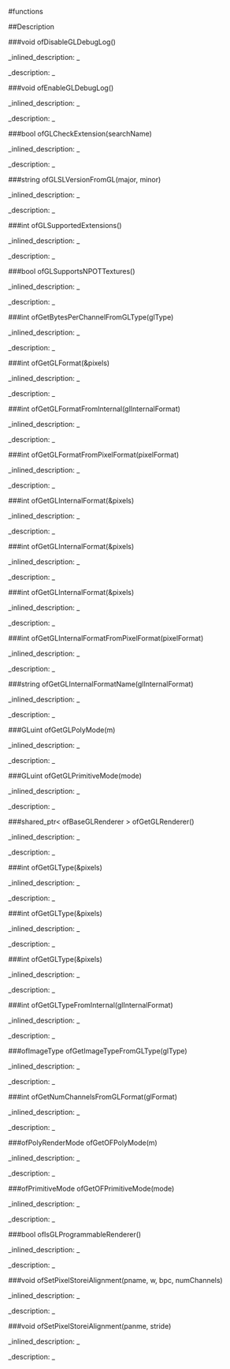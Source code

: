 #functions


<!--
_visible: True_
_advanced: False_
-->

##Description






<!----------------------------------------------------------------------------->

###void ofDisableGLDebugLog()

<!--
_syntax: ofDisableGLDebugLog()_
_name: ofDisableGLDebugLog_
_returns: void_
_returns_description: _
_parameters: _
_version_started: 0.10.0_
_version_deprecated: _
_summary: _
_constant: False_
_static: False_
_visible: True_
_advanced: False_
-->

_inlined_description: _







_description: _







<!----------------------------------------------------------------------------->

###void ofEnableGLDebugLog()

<!--
_syntax: ofEnableGLDebugLog()_
_name: ofEnableGLDebugLog_
_returns: void_
_returns_description: _
_parameters: _
_version_started: 0.10.0_
_version_deprecated: _
_summary: _
_constant: False_
_static: False_
_visible: True_
_advanced: False_
-->

_inlined_description: _







_description: _







<!----------------------------------------------------------------------------->

###bool ofGLCheckExtension(searchName)

<!--
_syntax: ofGLCheckExtension(searchName)_
_name: ofGLCheckExtension_
_returns: bool_
_returns_description: _
_parameters: string searchName_
_version_started: _
_version_deprecated: _
_summary: _
_constant: False_
_static: False_
_visible: True_
_advanced: False_
-->

_inlined_description: _







_description: _







<!----------------------------------------------------------------------------->

###string ofGLSLVersionFromGL(major, minor)

<!--
_syntax: ofGLSLVersionFromGL(major, minor)_
_name: ofGLSLVersionFromGL_
_returns: string_
_returns_description: _
_parameters: int major, int minor_
_version_started: 0.9.0_
_version_deprecated: _
_summary: _
_constant: False_
_static: False_
_visible: True_
_advanced: False_
-->

_inlined_description: _







_description: _







<!----------------------------------------------------------------------------->

###int ofGLSupportedExtensions()

<!--
_syntax: ofGLSupportedExtensions()_
_name: ofGLSupportedExtensions_
_returns: int_
_returns_description: _
_parameters: _
_version_started: 0.10.0_
_version_deprecated: _
_summary: _
_constant: False_
_static: False_
_visible: True_
_advanced: False_
-->

_inlined_description: _







_description: _







<!----------------------------------------------------------------------------->

###bool ofGLSupportsNPOTTextures()

<!--
_syntax: ofGLSupportsNPOTTextures()_
_name: ofGLSupportsNPOTTextures_
_returns: bool_
_returns_description: _
_parameters: _
_version_started: _
_version_deprecated: _
_summary: _
_constant: False_
_static: False_
_visible: True_
_advanced: False_
-->

_inlined_description: _







_description: _







<!----------------------------------------------------------------------------->

###int ofGetBytesPerChannelFromGLType(glType)

<!--
_syntax: ofGetBytesPerChannelFromGLType(glType)_
_name: ofGetBytesPerChannelFromGLType_
_returns: int_
_returns_description: _
_parameters: int glType_
_version_started: 0.9.0_
_version_deprecated: _
_summary: _
_constant: False_
_static: False_
_visible: True_
_advanced: False_
-->

_inlined_description: _







_description: _







<!----------------------------------------------------------------------------->

###int ofGetGLFormat(&pixels)

<!--
_syntax: ofGetGLFormat(&pixels)_
_name: ofGetGLFormat_
_returns: int_
_returns_description: _
_parameters: const ofPixels_< T > &pixels_
_version_started: 0.10.0_
_version_deprecated: _
_summary: _
_constant: False_
_static: False_
_visible: True_
_advanced: False_
-->

_inlined_description: _







_description: _







<!----------------------------------------------------------------------------->

###int ofGetGLFormatFromInternal(glInternalFormat)

<!--
_syntax: ofGetGLFormatFromInternal(glInternalFormat)_
_name: ofGetGLFormatFromInternal_
_returns: int_
_returns_description: _
_parameters: int gInternalFormat_
_version_started: _
_version_deprecated: _
_summary: _
_constant: False_
_static: False_
_visible: True_
_advanced: False_
-->

_inlined_description: _







_description: _







<!----------------------------------------------------------------------------->

###int ofGetGLFormatFromPixelFormat(pixelFormat)

<!--
_syntax: ofGetGLFormatFromPixelFormat(pixelFormat)_
_name: ofGetGLFormatFromPixelFormat_
_returns: int_
_returns_description: _
_parameters: ofPixelFormat pixelFormat_
_version_started: 0.9.0_
_version_deprecated: _
_summary: _
_constant: False_
_static: False_
_visible: True_
_advanced: False_
-->

_inlined_description: _







_description: _







<!----------------------------------------------------------------------------->

###int ofGetGLInternalFormat(&pixels)

<!--
_syntax: ofGetGLInternalFormat(&pixels)_
_name: ofGetGLInternalFormat_
_returns: int_
_returns_description: _
_parameters: const ofPixels &pixels_
_version_started: 0.10.0_
_version_deprecated: _
_summary: _
_constant: False_
_static: False_
_visible: True_
_advanced: False_
-->

_inlined_description: _







_description: _







<!----------------------------------------------------------------------------->

###int ofGetGLInternalFormat(&pixels)

<!--
_syntax: ofGetGLInternalFormat(&pixels)_
_name: ofGetGLInternalFormat_
_returns: int_
_returns_description: _
_parameters: const ofShortPixels &pixels_
_version_started: 0.10.0_
_version_deprecated: _
_summary: _
_constant: False_
_static: False_
_visible: True_
_advanced: False_
-->

_inlined_description: _







_description: _







<!----------------------------------------------------------------------------->

###int ofGetGLInternalFormat(&pixels)

<!--
_syntax: ofGetGLInternalFormat(&pixels)_
_name: ofGetGLInternalFormat_
_returns: int_
_returns_description: _
_parameters: const ofFloatPixels &pixels_
_version_started: 0.10.0_
_version_deprecated: _
_summary: _
_constant: False_
_static: False_
_visible: True_
_advanced: False_
-->

_inlined_description: _







_description: _







<!----------------------------------------------------------------------------->

###int ofGetGLInternalFormatFromPixelFormat(pixelFormat)

<!--
_syntax: ofGetGLInternalFormatFromPixelFormat(pixelFormat)_
_name: ofGetGLInternalFormatFromPixelFormat_
_returns: int_
_returns_description: _
_parameters: ofPixelFormat pixelFormat_
_version_started: _
_version_deprecated: _
_summary: _
_constant: False_
_static: False_
_visible: True_
_advanced: False_
-->

_inlined_description: _







_description: _







<!----------------------------------------------------------------------------->

###string ofGetGLInternalFormatName(glInternalFormat)

<!--
_syntax: ofGetGLInternalFormatName(glInternalFormat)_
_name: ofGetGLInternalFormatName_
_returns: string_
_returns_description: _
_parameters: int glInternalFormat_
_version_started: 0.10.0_
_version_deprecated: _
_summary: _
_constant: False_
_static: False_
_visible: True_
_advanced: False_
-->

_inlined_description: _







_description: _







<!----------------------------------------------------------------------------->

###GLuint ofGetGLPolyMode(m)

<!--
_syntax: ofGetGLPolyMode(m)_
_name: ofGetGLPolyMode_
_returns: GLuint_
_returns_description: _
_parameters: ofPolyRenderMode m_
_version_started: _
_version_deprecated: _
_summary: _
_constant: False_
_static: False_
_visible: True_
_advanced: False_
-->

_inlined_description: _







_description: _







<!----------------------------------------------------------------------------->

###GLuint ofGetGLPrimitiveMode(mode)

<!--
_syntax: ofGetGLPrimitiveMode(mode)_
_name: ofGetGLPrimitiveMode_
_returns: GLuint_
_returns_description: _
_parameters: ofPrimitiveMode mode_
_version_started: _
_version_deprecated: _
_summary: _
_constant: False_
_static: False_
_visible: True_
_advanced: False_
-->

_inlined_description: _







_description: _







<!----------------------------------------------------------------------------->

###shared_ptr< ofBaseGLRenderer > ofGetGLRenderer()

<!--
_syntax: ofGetGLRenderer()_
_name: ofGetGLRenderer_
_returns: shared_ptr< ofBaseGLRenderer >_
_returns_description: _
_parameters: _
_version_started: _
_version_deprecated: _
_summary: _
_constant: False_
_static: False_
_visible: True_
_advanced: False_
-->

_inlined_description: _







_description: _







<!----------------------------------------------------------------------------->

###int ofGetGLType(&pixels)

<!--
_syntax: ofGetGLType(&pixels)_
_name: ofGetGLType_
_returns: int_
_returns_description: _
_parameters: const ofPixels &pixels_
_version_started: 0.10.0_
_version_deprecated: _
_summary: _
_constant: False_
_static: False_
_visible: True_
_advanced: False_
-->

_inlined_description: _







_description: _







<!----------------------------------------------------------------------------->

###int ofGetGLType(&pixels)

<!--
_syntax: ofGetGLType(&pixels)_
_name: ofGetGLType_
_returns: int_
_returns_description: _
_parameters: const ofShortPixels &pixels_
_version_started: 0.10.0_
_version_deprecated: _
_summary: _
_constant: False_
_static: False_
_visible: True_
_advanced: False_
-->

_inlined_description: _







_description: _







<!----------------------------------------------------------------------------->

###int ofGetGLType(&pixels)

<!--
_syntax: ofGetGLType(&pixels)_
_name: ofGetGLType_
_returns: int_
_returns_description: _
_parameters: const ofFloatPixels &pixels_
_version_started: 0.10.0_
_version_deprecated: _
_summary: _
_constant: False_
_static: False_
_visible: True_
_advanced: False_
-->

_inlined_description: _







_description: _







<!----------------------------------------------------------------------------->

###int ofGetGLTypeFromInternal(glInternalFormat)

<!--
_syntax: ofGetGLTypeFromInternal(glInternalFormat)_
_name: ofGetGLTypeFromInternal_
_returns: int_
_returns_description: _
_parameters: int glInternalFormat_
_version_started: 0.10.0_
_version_deprecated: _
_summary: _
_constant: False_
_static: False_
_visible: True_
_advanced: False_
-->

_inlined_description: _







_description: _







<!----------------------------------------------------------------------------->

###ofImageType ofGetImageTypeFromGLType(glType)

<!--
_syntax: ofGetImageTypeFromGLType(glType)_
_name: ofGetImageTypeFromGLType_
_returns: ofImageType_
_returns_description: _
_parameters: int glType_
_version_started: _
_version_deprecated: _
_summary: _
_constant: False_
_static: False_
_visible: True_
_advanced: False_
-->

_inlined_description: _







_description: _







<!----------------------------------------------------------------------------->

###int ofGetNumChannelsFromGLFormat(glFormat)

<!--
_syntax: ofGetNumChannelsFromGLFormat(glFormat)_
_name: ofGetNumChannelsFromGLFormat_
_returns: int_
_returns_description: _
_parameters: int glFormat_
_version_started: _
_version_deprecated: _
_summary: _
_constant: False_
_static: False_
_visible: True_
_advanced: False_
-->

_inlined_description: _







_description: _







<!----------------------------------------------------------------------------->

###ofPolyRenderMode ofGetOFPolyMode(m)

<!--
_syntax: ofGetOFPolyMode(m)_
_name: ofGetOFPolyMode_
_returns: ofPolyRenderMode_
_returns_description: _
_parameters: GLuint m_
_version_started: _
_version_deprecated: _
_summary: _
_constant: False_
_static: False_
_visible: True_
_advanced: False_
-->

_inlined_description: _







_description: _







<!----------------------------------------------------------------------------->

###ofPrimitiveMode ofGetOFPrimitiveMode(mode)

<!--
_syntax: ofGetOFPrimitiveMode(mode)_
_name: ofGetOFPrimitiveMode_
_returns: ofPrimitiveMode_
_returns_description: _
_parameters: GLuint mode_
_version_started: _
_version_deprecated: _
_summary: _
_constant: False_
_static: False_
_visible: True_
_advanced: False_
-->

_inlined_description: _







_description: _







<!----------------------------------------------------------------------------->

###bool ofIsGLProgrammableRenderer()

<!--
_syntax: ofIsGLProgrammableRenderer()_
_name: ofIsGLProgrammableRenderer_
_returns: bool_
_returns_description: _
_parameters: _
_version_started: _
_version_deprecated: _
_summary: _
_constant: False_
_static: False_
_visible: True_
_advanced: False_
-->

_inlined_description: _







_description: _







<!----------------------------------------------------------------------------->

###void ofSetPixelStoreiAlignment(pname, w, bpc, numChannels)

<!--
_syntax: ofSetPixelStoreiAlignment(pname, w, bpc, numChannels)_
_name: ofSetPixelStoreiAlignment_
_returns: void_
_returns_description: _
_parameters: GLenum pname, int w, int bpc, int numChannels_
_version_started: 0.9.0_
_version_deprecated: _
_summary: _
_constant: False_
_static: False_
_visible: True_
_advanced: False_
-->

_inlined_description: _







_description: _







<!----------------------------------------------------------------------------->

###void ofSetPixelStoreiAlignment(panme, stride)

<!--
_syntax: ofSetPixelStoreiAlignment(panme, stride)_
_name: ofSetPixelStoreiAlignment_
_returns: void_
_returns_description: _
_parameters: GLenum panme, int stride_
_version_started: 0.9.0_
_version_deprecated: _
_summary: _
_constant: False_
_static: False_
_visible: True_
_advanced: False_
-->

_inlined_description: _







_description: _







<!----------------------------------------------------------------------------->


